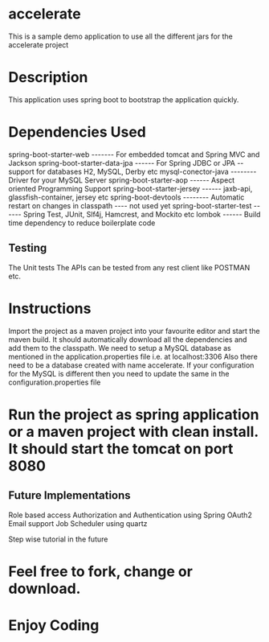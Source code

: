 # accelerate
This is a sample demo application to use all the different jars for the accelerate project

# Description
This application uses spring boot to bootstrap the application quickly.

# Dependencies Used
spring-boot-starter-web   -------  For embedded tomcat and Spring MVC and Jackson
spring-boot-starter-data-jpa  ------   For Spring JDBC or JPA -- support for databases H2, MySQL, Derby etc
mysql-conector-java -------- Driver for your MySQL Server 
spring-boot-starter-aop ------ Aspect oriented Programming Support
spring-boot-starter-jersey ------  jaxb-api, glassfish-container, jersey etc
spring-boot-devtools  --------  Automatic restart on changes in classpath   ----  not used yet
spring-boot-starter-test ------  Spring Test, JUnit, Slf4j, Hamcrest, and Mockito etc
lombok ------ Build time dependency to reduce boilerplate code

## Testing
The Unit tests 
The APIs can be tested from any rest client like POSTMAN etc.

# Instructions
Import the project as a maven project into your favourite editor and start the maven build. It should automatically download all the dependencies and add them to the classpath.
We need to setup a MySQL database as mentioned in the application.properties file i.e. at localhost:3306 
Also there need to be a database created with name accelerate. If your configuration for the MySQL is different then you need to update the same in the configuration.properties file

# Run the project as spring application or a maven project with clean install. It should start the tomcat on port 8080

## Future Implementations
Role based access
Authorization and Authentication using Spring OAuth2
Email support 
Job Scheduler using quartz

Step wise tutorial in the future

# Feel free to fork, change or download.
# Enjoy Coding
